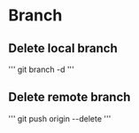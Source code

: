 # Branch

## Delete local branch
'''
git branch -d <branch>
'''  

## Delete remote branch
'''
git push origin --delete <branch>
'''
